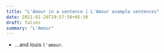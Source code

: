 ```yaml
---
title: "L'Amour in a sentence | L'Amour example sentences"
date: 2021-01-20T19:57:50+05:30
draft: falses
summary: "L'Amour"
---
```

- ...and louis `l'amour`.
                 
